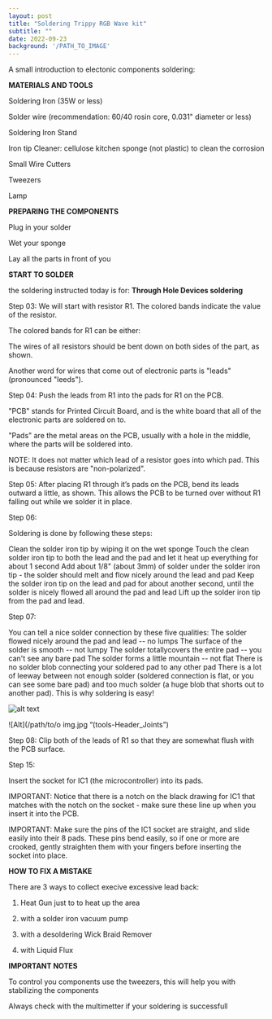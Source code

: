 ```yaml
---
layout: post
title: "Soldering Trippy RGB Wave kit"
subtitle: ""
date: 2022-09-23
background: '/PATH_TO_IMAGE'
---
```

A small introduction to electonic components soldering:

**MATERIALS AND TOOLS**

Soldering Iron (35W or less)

Solder wire (recommendation: 60/40 rosin core, 0.031" diameter or less)

Soldering Iron Stand 

Iron tip Cleaner: cellulose kitchen sponge (not plastic) to clean the corrosion

Small Wire Cutters

Tweezers 

Lamp 

**PREPARING THE COMPONENTS**

Plug in your solder 

Wet your sponge

Lay all the parts in front of you



**START TO SOLDER**

the soldering instructed today is for: **Through Hole Devices soldering**

Step 03:
We will start with resistor R1. The colored bands indicate the value of the resistor. 

The colored bands for R1 can be either:


The wires of all resistors should be bent down on both sides of the part, as shown.

Another word for wires that come out of electronic parts is "leads" (pronounced "leeds").
	
Step 04:
Push the leads from R1 into the pads for R1 on the PCB.

"PCB" stands for Printed Circuit Board, and is the white board that all of the electronic parts are soldered on to.

"Pads" are the metal areas on the PCB, usually with a hole in the middle, where the parts will be soldered into.

NOTE: It does not matter which lead of a resistor goes into which pad. This is because resistors are "non-polarized".


	
Step 05:
After placing R1 through it’s pads on the PCB, bend its leads outward a little, as shown. This allows the PCB to be turned over without R1 falling out while we solder it in place.


	
Step 06:


Soldering is done by following these steps:


Clean the solder iron tip by wiping it on the wet sponge
Touch the clean solder iron tip to both the lead and the pad and let it heat up everything for about 1 second
Add about 1/8" (about 3mm) of solder under the solder iron tip - the solder should melt and flow nicely around the lead and pad
Keep the solder iron tip on the lead and pad for about another second, until the solder is nicely flowed all around the pad and lead
Lift up the solder iron tip from the pad and lead.


	
Step 07:


You can tell a nice solder connection by these five qualities:
The solder flowed nicely around the pad and lead -- no lumps
The surface of the solder is smooth -- not lumpy
The solder totallycovers the entire pad -- you can't see any bare pad
The solder forms a little mountain -- not flat
There is no solder blob connecting your soldered pad to any other pad
There is a lot of leeway between not enough solder (soldered connection is flat, or you can see some bare pad) and too much solder (a huge blob that shorts out to another pad). This is why soldering is easy!

![alt text](tools-Header_Joints.jpg)

![Alt](/path/to/o
img.jpg “(tools-Header_Joints”)
	
Step 08:
Clip both of the leads of R1 so that they are somewhat flush with the PCB surface. 



Step 15:


Insert the socket for IC1 (the microcontroller) into its pads.

IMPORTANT: Notice that there is a notch on the black drawing for IC1 that matches with the notch on the socket - make sure these line up when you insert it into the PCB.

IMPORTANT: Make sure the pins of the IC1 socket are straight, and slide easily into their 8 pads. These pins bend easily, so if one or more are crooked, gently straighten them with your fingers before inserting the socket into place.

**HOW TO FIX A MISTAKE**

There are 3 ways to collect execive excessive lead back:

1) Heat Gun just to to heat up the area

2) with a solder iron vacuum pump

3) with a desoldering Wick Braid Remover

4) with Liquid Flux

**IMPORTANT NOTES**

To control you components use the tweezers, this will help you with stabilizing the components

Always check with the multimetter if your soldering is successfull